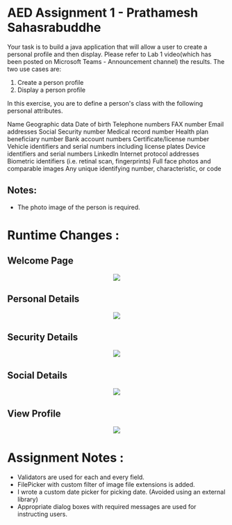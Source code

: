 AED Assignment 1 - Prathamesh Sahasrabuddhe
===========================================

Your task is to build a java application that will allow a user to create a personal profile and then display. Please refer to Lab 1 video(which has been posted on Microsoft Teams - Announcement channel)
the results. The two use cases are:

1) Create a person profile
2) Display a person profile

In this exercise, you are to define a person's class with the following personal attributes.

Name
Geographic data
Date of birth
Telephone numbers
FAX number
Email addresses
Social Security number
Medical record number
Health plan beneficiary number
Bank account numbers
Certificate/license number
Vehicle identifiers and serial numbers including license plates
Device identifiers and serial numbers
LinkedIn
Internet protocol addresses
Biometric identifiers (i.e. retinal scan, fingerprints)
Full face photos and comparable images
Any unique identifying number, characteristic, or code

Notes:
------
- The photo image of the person is required.


Runtime Changes :
=================

Welcome Page
------------
<p align="center">
   <img src="https://i.imgur.com/7Iiy9wR.png">
</p>

Personal Details
----------------
<p align="center">
   <img src="https://i.imgur.com/0cys4yC.png">
</p>

Security Details
----------------
<p align="center">
   <img src="https://i.imgur.com/SHoEjRa.png">
</p>

Social Details
--------------
<p align="center">
   <img src="https://i.imgur.com/ePxGZwO.png">
</p>

View Profile
------------
<p align="center">
   <img src="https://i.imgur.com/j5YYa10.png">
</p>


Assignment Notes :
==================

- Validators are used for each and every field.
- FilePicker with custom filter of image file extensions is added.
- I wrote a custom date picker for picking date. (Avoided using an external library)
- Appropriate dialog boxes with required messages are used for instructing users.
